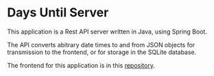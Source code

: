# Days Until Server
This application is a Rest API server written in Java, using Spring Boot. 

The API converts abitrary date times to and from JSON objects for transmission to the frontend, or for storage in the SQLite database.

The frontend for this application is in this [repository](https://github.com/python-42/days-until).
